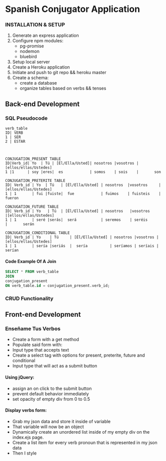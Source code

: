 # Spanish Conjugator Application

### INSTALLATION & SETUP 

1. Generate an express application
2. Configure npm modules: 
	- pg-promise
	- nodemon
	- bluebird
3. Setup local server
4. Create a Heroku application
5. Initiate and push to git repo && heroku master
6. Create a schema:
	- create a database
	- organize tables based on verbs && tenses

## Back-end Development

### SQL Pseudocode

	verb_table
	ID| VERB
	1 |	SER       
	2 |	ESTAR   
	
	
	
	CONJUGATION_PRESENT TABLE
	ID|Verb_id| Yo  | Tú | [Él/Ella/Usted]| nosotros |vosotros |[ellos/ellas/Ustedes]
	1 |1      | soy |eres|	es            | somos    | sois    |       son
	
	CONJUGATION_PRETERITE TABLE
	ID| Verb_id | Yo  | Tú   | [Él/Ella/Usted] | nosotros  |vosotros     |[ellos/ellas/Ustedes]
	1 |	1       | fui |fuiste|	fue            | fuimos    | fuisteis    |       fueron
	
	CONJUGATION_FUTURE TABLE
	ID| Verb_id | Yo   | Tú  | [Él/Ella/Usted] | nosotros   |vosotros     |[ellos/ellas/Ustedes]
	1 |	1       | seré |serás|	será           | seremos    | seréis      |       serán
	
	CONJUGATION_CONDITIONAL TABLE
	ID| Verb_id | Yo    | Tú     | [Él/Ella/Usted] | nosotros |vosotros |[ellos/ellas/Ustedes]
	1 |	1       | sería |seriás  |	sería          | seríamos | seríais |     serían

#### Code Example Of A Join
``` SQL
SELECT * FROM verb_table
JOIN
conjugation_present
ON verb_table.id = conjugation_present.verb_id;

```
### CRUD Functionality 

## Front-end Development

### Enseñame Tus Verbos

- Create a form with a get method
- Populate said form with:
- Input type that accepts text
- Create a select tag with options for present, preterite, future and conditional
- Input type that will act as a submit button

#### Using jQuery:

- assign an on click to the submit button
- prevent default behavior immediately
- set opacity of empty div from 0 to 0.5

#### Display verbs form:

- Grab my json data and store it inside of variable
- That variable will now be an object
-  Dynamically create an unordered list inside of my empty div on the index.ejs page.
-  Create a list item for every verb pronoun that is represented in my json data 
-  Then I style



